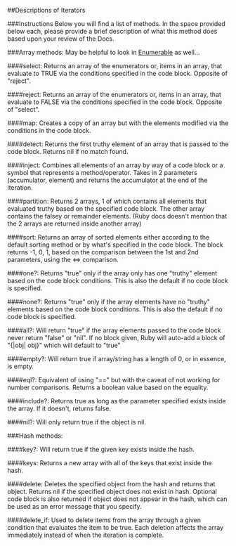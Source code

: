 ##Descriptions of Iterators

###Instructions
Below you will find a list of methods. In the space provided below each, please provide a brief description of what this method does based upon your review of the Docs. 

###Array methods:
May be helpful to look in [Enumerable](http://ruby-doc.org/core-2.2.0/Enumerable.html) as well...

####select:
Returns an array of the enumerators or, items in an array, that evaluate to TRUE via the conditions specified in the code block. Opposite of "reject".

####reject:
Returns an array of the enumerators or, items in an array, that evaluate to FALSE via the conditions specified in the code block. Opposite of "select".

####map:
Creates a copy of an array but with the elements modified via the conditions in the code block.

####detect:
Returns the first truthy element of an array that is passed to the code block. Returns nil if no match found.

####inject:
Combines all elements of an array by way of a code block or a symbol that represents a method/operator. Takes in 2 parameters (accumulator, element) and returns the accumulator at the end of the iteration.

####partition:
Returns 2 arrays, 1 of which contains all elements that evaluated truthy based on the specified code block. The other array contains the falsey or remainder elements.
(Ruby docs doesn't mention that the 2 arrays are returned inside another array)

####sort:
Returns an array of sorted elements either according to the default sorting method or by what's specified in the code block. The block returns -1, 0, 1, based on the comparison between the 1st and 2nd parameters, using the <=> comparison.

####one?:
Returns "true" only if the array only has one "truthy" element based on the code block conditions. This is also the default if no code block is specified.

####none?:
Returns "true" only if the array elements have no "truthy" elements based on the code block conditions. This is also the default if no code block is specified.

####all?:
Will return "true" if the array elements passed to the code block never return "false" or "nil". If no block given, Ruby will auto-add a block of "{|obj| obj}" which will default to "true"

####empty?:
Will return true if array/string has a length of 0, or in essence, is empty.

####eql?:
Equivalent of using "==" but with the caveat of not working for number comparisons. Returns a boolean value based on the equality.

####include?:
Returns true as long as the parameter specified exists inside the array. If it doesn't, returns false.

####nil?:
Will only return true if the object is nil.

###Hash methods:

####key?:
Will return true if the given key exists inside the hash.

####keys:
Returns a new array with all of the keys that exist inside the hash.

####delete:
Deletes the specified object from the hash and returns that object. Returns nil if the specified object does not exist in hash. Optional code block is also returned if object does not appear in the hash, which can be used as an error message that you specify.

####delete_if:
Used to delete items from the array through a given condition that evaluates the item to be true. Each deletion affects the array immediately instead of when the iteration is complete.
